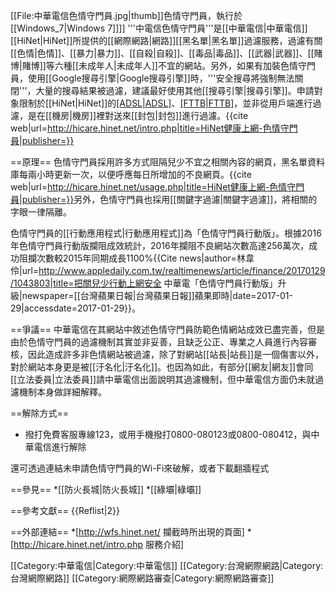 [[File:中華電信色情守門員.jpg|thumb]]色情守門員，執行於[[Windows_7|Windows 7]]]]
'''中電信色情守門員'''是[[中華電信|中華電信]][[HiNet|HiNet]]所提供的[[網際網路|網路]][[黑名單|黑名單]]過濾服務，過濾有關[[色情|色情]]、[[暴力|暴力]]、[[自殺|自殺]]、[[毒品|毒品]]、[[武器|武器]]、[[賭博|賭博]]等六種[[未成年人|未成年人]]不宜的網站。另外，如果有加裝色情守門員，使用[[Google搜尋引擎|Google搜尋引擎]]時，'''安全搜尋將強制無法關閉'''，大量的搜尋結果被過濾，建議最好使用其他[[搜尋引擎|搜尋引擎]]。申請對象限制於[[HiNet|HiNet]]的[[ADSL|ADSL]](非固定制)、[[FTTB|FTTB]](經濟型)，並非從用戶端進行過濾，是在[[機房|機房]]裡對送來[[封包|封包]]進行過濾。<ref>{{cite web|url=http://hicare.hinet.net/intro.php|title=HiNet健康上網-色情守門員|publisher=}}</ref>

==原理==
色情守門員採用許多方式阻隔兒少不宜之相關內容的網頁，黑名單資料庫每兩小時更新一次，以便呼應每日所增加的不良網頁。<ref>{{cite web|url=http://hicare.hinet.net/usage.php|title=HiNet健康上網-色情守門員|publisher=}}</ref>另外，色情守門員也採用[[關鍵字過濾|關鍵字過濾]]，將相關的字眼一律隔離。

色情守門員的[[行動應用程式|行動應用程式]]為「色情守門員行動版」。根據2016年色情守門員行動版攔阻成效統計，2016年攔阻不良網站次數高達256萬次，成功阻攔次數較2015年同期成長1100%<ref>{{Cite news|author=林韋伶|url=http://www.appledaily.com.tw/realtimenews/article/finance/20170129/1043803|title=把關兒少行動上網安全 中華電「色情守門員行動版」升級|newspaper=[[台灣蘋果日報|台灣蘋果日報]]蘋果即時|date=2017-01-29|accessdate=2017-01-29}}</ref>。

==爭議==
中華電信在其網站中敘述色情守門員防範色情網站成效已盡完善，但是由於色情守門員的過濾機制其實並非妥善，且缺乏公正、專業之人員進行內容審核，因此造成許多非色情網站被過濾，除了對網站[[站長|站長]]是一個傷害以外，對於網站本身更是被[[汙名化|汙名化]]。也因為如此，有部分[[網友|網友]]會同[[立法委員|立法委員]]請中華電信出面說明其過濾機制，但中華電信方面仍未就過濾機制本身做詳細解釋。

==解除方式==
* 撥打免費客服專線123，或用手機撥打0800-080123或0800-080412，與中華電信進行解除

還可透過連結未申請色情守門員的Wi-Fi來破解，或者下載翻牆程式

==參見==
*[[防火長城|防火長城]]
*[[綠壩|綠壩]]

==參考文獻==
{{Reflist|2}}

==外部連結==
*[http://wfs.hinet.net/ 攔截時所出現的頁面]
*[http://hicare.hinet.net/intro.php 服務介紹]

[[Category:中華電信|Category:中華電信]]
[[Category:台灣網際網路|Category:台灣網際網路]]
[[Category:網際網路審查|Category:網際網路審查]]